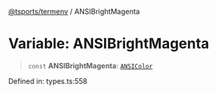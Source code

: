 [@tsports/termenv](../index.md) / ANSIBrightMagenta

# Variable: ANSIBrightMagenta

> `const` **ANSIBrightMagenta**: [`ANSIColor`](../classes/ANSIColor.md)

Defined in: types.ts:558
